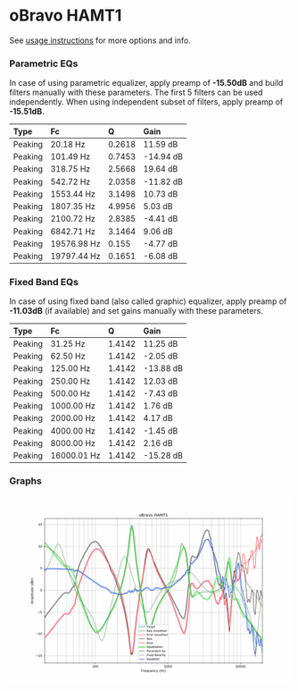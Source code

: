 # oBravo HAMT1
See [usage instructions](https://github.com/jaakkopasanen/AutoEq#usage) for more options and info.

### Parametric EQs
In case of using parametric equalizer, apply preamp of **-15.50dB** and build filters manually
with these parameters. The first 5 filters can be used independently.
When using independent subset of filters, apply preamp of **-15.51dB**.

| Type    | Fc          |      Q | Gain      |
|:--------|:------------|:-------|:----------|
| Peaking | 20.18 Hz    | 0.2618 | 11.59 dB  |
| Peaking | 101.49 Hz   | 0.7453 | -14.94 dB |
| Peaking | 318.75 Hz   | 2.5668 | 19.64 dB  |
| Peaking | 542.72 Hz   | 2.0358 | -11.82 dB |
| Peaking | 1553.44 Hz  | 3.1498 | 10.73 dB  |
| Peaking | 1807.35 Hz  | 4.9956 | 5.03 dB   |
| Peaking | 2100.72 Hz  | 2.8385 | -4.41 dB  |
| Peaking | 6842.71 Hz  | 3.1464 | 9.06 dB   |
| Peaking | 19576.98 Hz | 0.155  | -4.77 dB  |
| Peaking | 19797.44 Hz | 0.1651 | -6.08 dB  |

### Fixed Band EQs
In case of using fixed band (also called graphic) equalizer, apply preamp of **-11.03dB**
(if available) and set gains manually with these parameters.

| Type    | Fc          |      Q | Gain      |
|:--------|:------------|:-------|:----------|
| Peaking | 31.25 Hz    | 1.4142 | 11.25 dB  |
| Peaking | 62.50 Hz    | 1.4142 | -2.05 dB  |
| Peaking | 125.00 Hz   | 1.4142 | -13.88 dB |
| Peaking | 250.00 Hz   | 1.4142 | 12.03 dB  |
| Peaking | 500.00 Hz   | 1.4142 | -7.43 dB  |
| Peaking | 1000.00 Hz  | 1.4142 | 1.76 dB   |
| Peaking | 2000.00 Hz  | 1.4142 | 4.17 dB   |
| Peaking | 4000.00 Hz  | 1.4142 | -1.45 dB  |
| Peaking | 8000.00 Hz  | 1.4142 | 2.16 dB   |
| Peaking | 16000.01 Hz | 1.4142 | -15.28 dB |

### Graphs
![](./oBravo%20HAMT1.png)